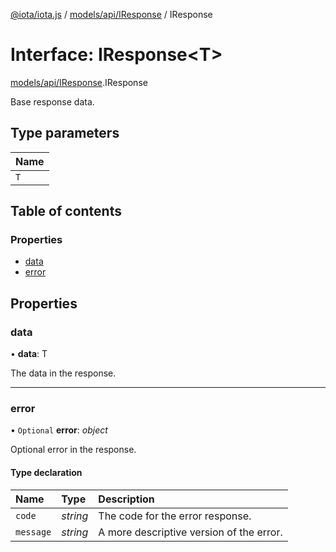[@iota/iota.js](../README.md) / [models/api/IResponse](../modules/models_api_iresponse.md) / IResponse

# Interface: IResponse<T\>

[models/api/IResponse](../modules/models_api_iresponse.md).IResponse

Base response data.

## Type parameters

| Name |
| :------ |
| `T` |

## Table of contents

### Properties

- [data](models_api_iresponse.iresponse.md#data)
- [error](models_api_iresponse.iresponse.md#error)

## Properties

### data

• **data**: T

The data in the response.

___

### error

• `Optional` **error**: *object*

Optional error in the response.

#### Type declaration

| Name | Type | Description |
| :------ | :------ | :------ |
| `code` | *string* | The code for the error response. |
| `message` | *string* | A more descriptive version of the error. |
